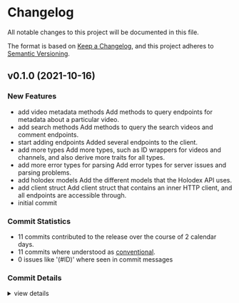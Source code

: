 # Changelog

All notable changes to this project will be documented in this file.

The format is based on [Keep a Changelog](https://keepachangelog.com/en/1.0.0/),
and this project adheres to [Semantic Versioning](https://semver.org/spec/v2.0.0.html).

## v0.1.0 (2021-10-16)

### New Features

 - <csr-id-78d80a320fb3de7eda4e6df56e0b67d841fc3088/> add video metadata methods
   Add methods to query endpoints for metadata about a particular video.
 - <csr-id-343cfb4948f9074831089d2477b134c812a221f4/> add search methods
   Add methods to query the search videos and comment endpoints.
 - <csr-id-69c322b2fd25d7b53c3bebfe3dbf38bef0d80926/> start adding endpoints
   Added several endpoints to the client.
 - <csr-id-c7e78795b777874f84f44f952e34466bf2c2665a/> add more types
   Add more types, such as ID wrappers for videos and channels, and also
   derive more traits for all types.
 - <csr-id-ab17a39cade4ff3aa1a533f4f13d14220070cdf0/> add more error types for parsing
   Add error types for server issues and parsing problems.
 - <csr-id-d5c5c398d19a483e83f512de46b5e1d9c173733e/> add holodex models
   Add the different models that the Holodex API uses.
 - <csr-id-e7e2ce37bebd704fa78d09f02010a21b8018bf87/> add client struct
   Add client struct that contains an inner HTTP client, and all endpoints are accessible through.
 - <csr-id-3c1c610d78de11c7b205e944072367707e8b3aed/> initial commit

### Commit Statistics

<csr-read-only-do-not-edit/>

 - 11 commits contributed to the release over the course of 2 calendar days.
 - 11 commits where understood as [conventional](https://www.conventionalcommits.org).
 - 0 issues like '(#ID)' where seen in commit messages

### Commit Details

<csr-read-only-do-not-edit/>

<details><summary>view details</summary>

 * **Uncategorized**
    - add changelog ([`1567062`](https://github.com/git///anden3/holodex-rs.git/commit/1567062b323bba2ea115a2fe1c44b7d7a2653c5d))
    - add more examples ([`0593d1d`](https://github.com/git///anden3/holodex-rs.git/commit/0593d1dbdd56dbee90f7a08d535fb313d2c8e051))
    - rename and rearrange types ([`7754dad`](https://github.com/git///anden3/holodex-rs.git/commit/7754dadc2af0b1f1b21eae3eb4904fb683371a8f))
    - add video metadata methods ([`78d80a3`](https://github.com/git///anden3/holodex-rs.git/commit/78d80a320fb3de7eda4e6df56e0b67d841fc3088))
    - add search methods ([`343cfb4`](https://github.com/git///anden3/holodex-rs.git/commit/343cfb4948f9074831089d2477b134c812a221f4))
    - start adding endpoints ([`69c322b`](https://github.com/git///anden3/holodex-rs.git/commit/69c322b2fd25d7b53c3bebfe3dbf38bef0d80926))
    - add more types ([`c7e7879`](https://github.com/git///anden3/holodex-rs.git/commit/c7e78795b777874f84f44f952e34466bf2c2665a))
    - add more error types for parsing ([`ab17a39`](https://github.com/git///anden3/holodex-rs.git/commit/ab17a39cade4ff3aa1a533f4f13d14220070cdf0))
    - add holodex models ([`d5c5c39`](https://github.com/git///anden3/holodex-rs.git/commit/d5c5c398d19a483e83f512de46b5e1d9c173733e))
    - add client struct ([`e7e2ce3`](https://github.com/git///anden3/holodex-rs.git/commit/e7e2ce37bebd704fa78d09f02010a21b8018bf87))
    - initial commit ([`3c1c610`](https://github.com/git///anden3/holodex-rs.git/commit/3c1c610d78de11c7b205e944072367707e8b3aed))
</details>

